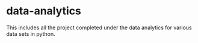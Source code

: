 # data-analytics
This includes all the project completed under the data analytics for various data sets  in python.

